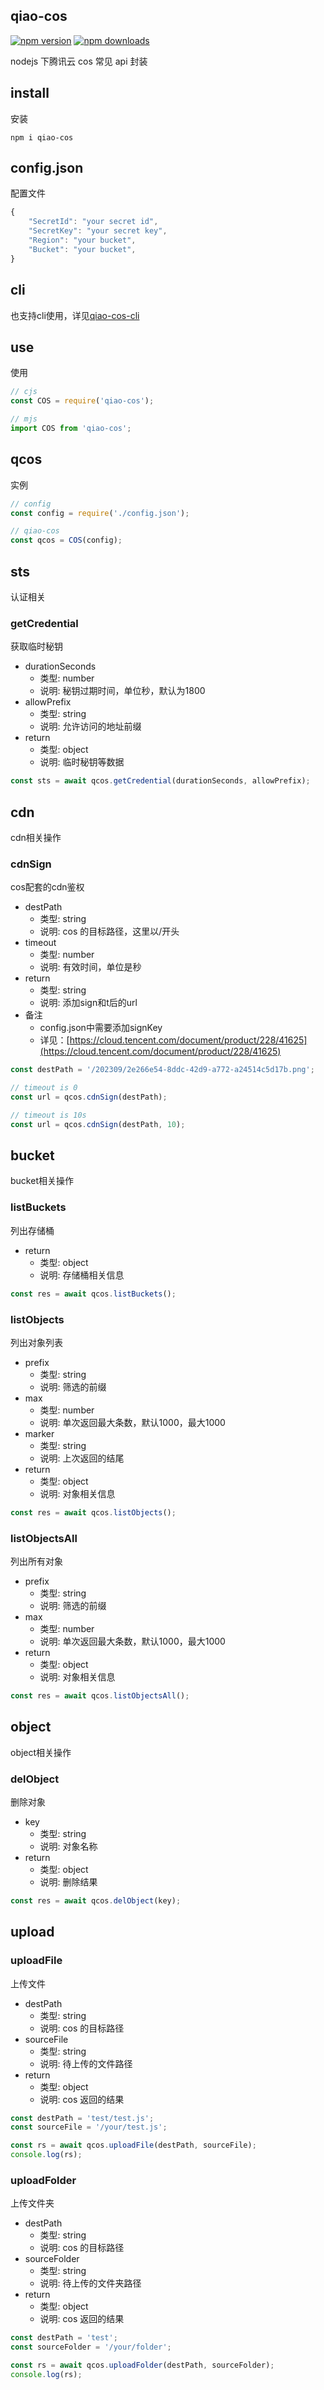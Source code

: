 ## qiao-cos

[![npm version](https://img.shields.io/npm/v/qiao-cos.svg?style=flat-square)](https://www.npmjs.org/package/qiao-cos)
[![npm downloads](https://img.shields.io/npm/dm/qiao-cos.svg?style=flat-square)](https://npm-stat.com/charts.html?package=qiao-cos)

nodejs 下腾讯云 cos 常见 api 封装

## install

安装

```shell
npm i qiao-cos
```

## config.json

配置文件

```javascript
{
    "SecretId": "your secret id",
    "SecretKey": "your secret key",
    "Region": "your bucket",
    "Bucket": "your bucket",
}
```

## cli

也支持cli使用，详见[qiao-cos-cli](https://www.npmjs.com/package/qiao-cos-cli)

## use

使用

```javascript
// cjs
const COS = require('qiao-cos');

// mjs
import COS from 'qiao-cos';
```

## qcos

实例

```javascript
// config
const config = require('./config.json');

// qiao-cos
const qcos = COS(config);
```

## sts

认证相关

### getCredential

获取临时秘钥

- durationSeconds
  - 类型: number
  - 说明: 秘钥过期时间，单位秒，默认为1800
- allowPrefix
  - 类型: string
  - 说明: 允许访问的地址前缀
- return
  - 类型: object
  - 说明: 临时秘钥等数据

```javascript
const sts = await qcos.getCredential(durationSeconds, allowPrefix);
```

## cdn

cdn相关操作

### cdnSign

cos配套的cdn鉴权

- destPath
  - 类型: string
  - 说明: cos 的目标路径，这里以/开头
- timeout
  - 类型: number
  - 说明: 有效时间，单位是秒
- return
  - 类型: string
  - 说明: 添加sign和t后的url
- 备注
  - config.json中需要添加signKey
  - 详见：[https://cloud.tencent.com/document/product/228/41625](https://cloud.tencent.com/document/product/228/41625)

```javascript
const destPath = '/202309/2e266e54-8ddc-42d9-a772-a24514c5d17b.png';

// timeout is 0
const url = qcos.cdnSign(destPath);

// timeout is 10s
const url = qcos.cdnSign(destPath, 10);
```

## bucket

bucket相关操作

### listBuckets

列出存储桶

- return
  - 类型: object
  - 说明: 存储桶相关信息

```javascript
const res = await qcos.listBuckets();
```

### listObjects

列出对象列表

- prefix
  - 类型: string
  - 说明: 筛选的前缀
- max
  - 类型: number
  - 说明: 单次返回最大条数，默认1000，最大1000
- marker
  - 类型: string
  - 说明: 上次返回的结尾
- return
  - 类型: object
  - 说明: 对象相关信息

```javascript
const res = await qcos.listObjects();
```

### listObjectsAll

列出所有对象

- prefix
  - 类型: string
  - 说明: 筛选的前缀
- max
  - 类型: number
  - 说明: 单次返回最大条数，默认1000，最大1000
- return
  - 类型: object
  - 说明: 对象相关信息

```javascript
const res = await qcos.listObjectsAll();
```

## object

object相关操作

### delObject

删除对象

- key
  - 类型: string
  - 说明: 对象名称
- return
  - 类型: object
  - 说明: 删除结果

```javascript
const res = await qcos.delObject(key);
```

## upload

### uploadFile

上传文件

- destPath
  - 类型: string
  - 说明: cos 的目标路径
- sourceFile
  - 类型: string
  - 说明: 待上传的文件路径
- return
  - 类型: object
  - 说明: cos 返回的结果

```javascript
const destPath = 'test/test.js';
const sourceFile = '/your/test.js';

const rs = await qcos.uploadFile(destPath, sourceFile);
console.log(rs);
```

### uploadFolder

上传文件夹

- destPath
  - 类型: string
  - 说明: cos 的目标路径
- sourceFolder
  - 类型: string
  - 说明: 待上传的文件夹路径
- return
  - 类型: object
  - 说明: cos 返回的结果

```javascript
const destPath = 'test';
const sourceFolder = '/your/folder';

const rs = await qcos.uploadFolder(destPath, sourceFolder);
console.log(rs);
```

